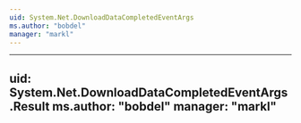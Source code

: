 ```yaml
---
uid: System.Net.DownloadDataCompletedEventArgs
ms.author: "bobdel"
manager: "markl"
---
```


---
uid: System.Net.DownloadDataCompletedEventArgs.Result
ms.author: "bobdel"
manager: "markl"
---
